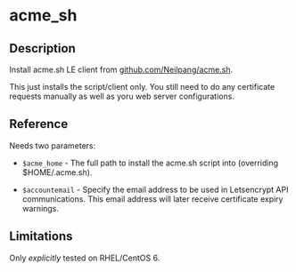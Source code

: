 # acme_sh

## Description

Install acme.sh LE client from [github.com/Neilpang/acme.sh](https://github.com/Neilpang/acme.sh).

This just installs the script/client only. You still need to do any certificate requests manually as well as yoru web server configurations.

## Reference

Needs two parameters:

 * `$acme_home` -
 The full path to install the acme.sh script into (overriding $HOME/.acme.sh).

 * `$accountemail` -
 Specify the email address to be used in Letsencrypt API communications.
 This email address will later receive certificate expiry warnings.

## Limitations

Only *explicitly* tested on RHEL/CentOS 6.

